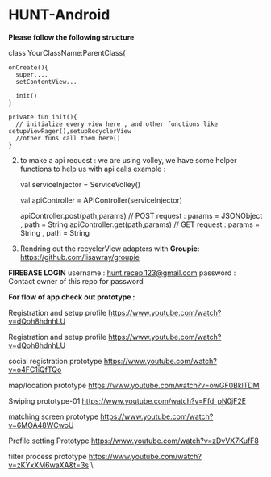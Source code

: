# HUNT-Android

**Please follow the following structure**

class YourClassName:ParentClass{
    
    onCreate(){
      super....
      setContentView...
      
      init()
    }
    
    private fun init(){
      // initialize every view here , and other functions like setupViewPager(),setupRecyclerView
      //other funs call them here()       
    }
    
2. to make a api request : we are using volley, we have some helper functions to help us with api calls
example : 
     
     val serviceInjector = ServiceVolley()
     
     val apiController = APIController(serviceInjector)
     
     apiController.post(path,params) // POST request :  params = JSONObject , path = String
     apiController.get(path,params) // GET request :  params =  String , path = String
     
     
 3. Rendring out the recyclerView adapters with **Groupie**: https://github.com/lisawray/groupie
 
**FIREBASE LOGIN**
   username : hunt.recep.123@gmail.com
   password : Contact owner of this repo for password

**For flow of app check out prototype :**
 
 Registration and setup profile
https://www.youtube.com/watch?v=dQoh8hdnhLU

Registration and setup profile
https://www.youtube.com/watch?v=dQoh8hdnhLU

social registration prototype
https://www.youtube.com/watch?v=o4FC1iQfTQo

map/location prototype 
https://www.youtube.com/watch?v=owGF0BklTDM

Swiping prototype-01
https://www.youtube.com/watch?v=Ffd_pN0jF2E

matching screen prototype
https://www.youtube.com/watch?v=6MOA48WCwoU

Profile setting Prototype
https://www.youtube.com/watch?v=zDvVX7KufF8

 filter process prototype
https://www.youtube.com/watch?v=zKYxXM6waXA&t=3s
\



